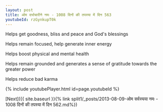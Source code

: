 ```yaml
---
layout: post
title: ओम दर्भाचारीने नमः - 1008 दिनों की तपस्या में दिन 563
youtubeId: rzGynkupT0k
---
```

 
 
Helps get goodness, bliss and peace and God's blessings
 
Helps remain focused, help generate inner energy 
 
Helps boost physical and mental health 
 
Helps remain grounded and generates a sense of gratitude towards the greater power 
 
Helps reduce bad karma
 
 
 
 


{% include youtubePlayer.html id=page.youtubeId %}
 
[Next]({{ site.baseurl }}{% link  split1/_posts/2013-08-09-ओम सर्वस्यया नमः - 1008 दिनों की तपस्या में दिन 562.md%})
 
